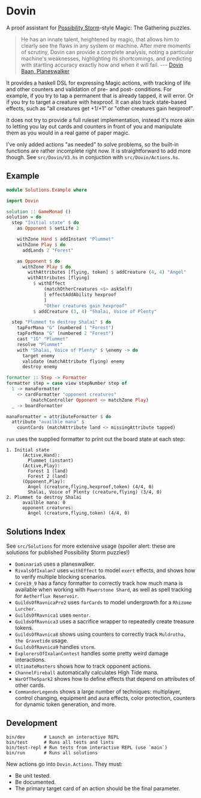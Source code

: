 # Dovin

A proof assistant for [Possibility
Storm](http://www.possibilitystorm.com/)-style Magic: The Gathering puzzles.

> He has an innate talent, heightened by magic, that allows him to clearly see
> the flaws in any system or machine. After mere moments of scrutiny, Dovin can
> provide a complete analysis, noting a particular machine's weaknesses,
> highlighting its shortcomings, and predicting with startling accuracy exactly
> how and when it will fail. --- [Dovin Baan, Planeswalker](https://magic.wizards.com/en/story/planeswalkers/dovin-baan)

It provides a haskell DSL for expressing Magic actions, with tracking of life
and other counters and validation of pre- and post- conditions. For example, if
you try to tap a permanent that is already tapped, it will error. Or if you try
to target a creature with hexproof. It can also track state-based effects, such
as "all creatures get +1/+1" or "other creatures gain hexproof".

It does not try to provide a full ruleset implementation, instead it's more
akin to letting you lay out cards and counters in front of you and manipulate
them as you would in a real game of paper magic.

I've only added actions "as needed" to solve problems, so the built-in
functions are rather incomplete right now. It is straightforward to add more
though. See `src/Dovin/V3.hs` in conjuction with `src/Dovin/Actions.hs`.

## Example

``` haskell
module Solutions.Example where

import Dovin

solution :: GameMonad ()
solution = do
  step "Initial state" $ do
    as Opponent $ setLife 3

    withZone Hand $ addInstant "Plummet"
    withZone Play $ do
      addLands 2 "Forest"

    as Opponent $ do
      withZone Play $ do
        withAttributes [flying, token] $ addCreature (4, 4) "Angel"
        withAttributes [flying]
          $ withEffect
              (matchOtherCreatures <$> askSelf)
              [ effectAddAbility hexproof
              ]
              "Other creatures gain hexproof"
          $ addCreature (3, 4) "Shalai, Voice of Plenty"

  step "Plummet to destroy Shalai" $ do
    tapForMana "G" (numbered 1 "Forest")
    tapForMana "G" (numbered 2 "Forest")
    cast "1G" "Plummet"
    resolve "Plummet"
    with "Shalai, Voice of Plenty" $ \enemy -> do
      target enemy
      validate (matchAttribute flying) enemy
      destroy enemy

formatter :: Step -> Formatter
formatter step = case view stepNumber step of
  1 -> manaFormatter
    <> cardFormatter "opponent creatures"
         (matchController Opponent <> matchZone Play)
  _ -> boardFormatter

manaFormatter = attributeFormatter $ do
  attribute "availble mana" $
    countCards (matchAttribute land <> missingAttribute tapped)
```

`run` uses the supplied formatter to print out the board state at each step:

    1. Initial state
          (Active,Hand):
            Plummet (instant)
          (Active,Play):
            Forest 1 (land)
            Forest 2 (land)
          (Opponent,Play):
            Angel (creature,flying,hexproof,token) (4/4, 0)
            Shalai, Voice of Plenty (creature,flying) (3/4, 0)
    2. Plummet to destroy Shalai
          availble mana: 0
          opponent creatures:
            Angel (creature,flying,token) (4/4, 0)

## Solutions Index

See `src/Solutions` for more extensive usage (spoiler alert: these are
solutions for published Possibility Storm puzzles!)

* `Dominaria5` uses a planeswalker.
* `RivalsOfIxalan7` uses `withEffect` to model `exert`
  effects, and shows how to verify multiple blocking scenarios.
* `Core19_9` has a fancy formatter to correctly track how much
  mana is available when working with `Powerstone Shard`, as well as spell
  tracking for `Aetherflux Reservoir`.
* `GuildsOfRavnicaPre2` uses `forCards` to model undergrowth
  for a `Rhizome Lurcher`.
* `GuildsOfRavnica1` uses `mentor`.
* `GuildsOfRavnica3` uses a sacrifice wrapper to repeatedly
  create treasure tokens.
* `GuildsOfRavnica8` shows using counters to correctly track
  `Muldrotha, the Gravetide` usage.
* `GuildsOfRavnica9` handles `storm`.
* `ExplorersOfIxalanContest` handles some pretty weird damage
  interactions.
* `UltimateMasters` shows how to track opponent actions.
* `ChannelFireball` automatically calculates High Tide mana.
* `WarOfTheSpark2` shows how to define effects that depend on attributes of
  other cards.
* `CommanderLegends` shows a large number of techniques: multiplayer, control
  changing, equipment and aura effects, color protection, counters for dynamic
  token generation, and more.

## Development

    bin/dev       # Launch an interactive REPL
    bin/test      # Runs all tests and lints
    bin/test-repl # Run tests from interactive REPL (use `main`)
    bin/run       # Runs all solutions

New actions go into `Dovin.Actions`. They must:

  * Be unit tested.
  * Be documented.
  * The primary target card of an action should be the final parameter.
